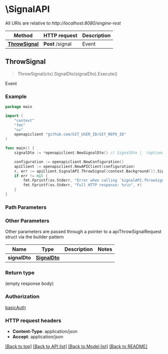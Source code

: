 # \SignalAPI

All URIs are relative to *http://localhost:8080/engine-rest*

Method | HTTP request | Description
------------- | ------------- | -------------
[**ThrowSignal**](SignalAPI.md#ThrowSignal) | **Post** /signal | Event



## ThrowSignal

> ThrowSignal(ctx).SignalDto(signalDto).Execute()

Event



### Example

```go
package main

import (
	"context"
	"fmt"
	"os"
	openapiclient "github.com/GIT_USER_ID/GIT_REPO_ID"
)

func main() {
	signalDto := *openapiclient.NewSignalDto() // SignalDto |  (optional)

	configuration := openapiclient.NewConfiguration()
	apiClient := openapiclient.NewAPIClient(configuration)
	r, err := apiClient.SignalAPI.ThrowSignal(context.Background()).SignalDto(signalDto).Execute()
	if err != nil {
		fmt.Fprintf(os.Stderr, "Error when calling `SignalAPI.ThrowSignal``: %v\n", err)
		fmt.Fprintf(os.Stderr, "Full HTTP response: %v\n", r)
	}
}
```

### Path Parameters



### Other Parameters

Other parameters are passed through a pointer to a apiThrowSignalRequest struct via the builder pattern


Name | Type | Description  | Notes
------------- | ------------- | ------------- | -------------
 **signalDto** | [**SignalDto**](SignalDto.md) |  | 

### Return type

 (empty response body)

### Authorization

[basicAuth](../README.md#basicAuth)

### HTTP request headers

- **Content-Type**: application/json
- **Accept**: application/json

[[Back to top]](#) [[Back to API list]](../README.md#documentation-for-api-endpoints)
[[Back to Model list]](../README.md#documentation-for-models)
[[Back to README]](../README.md)

